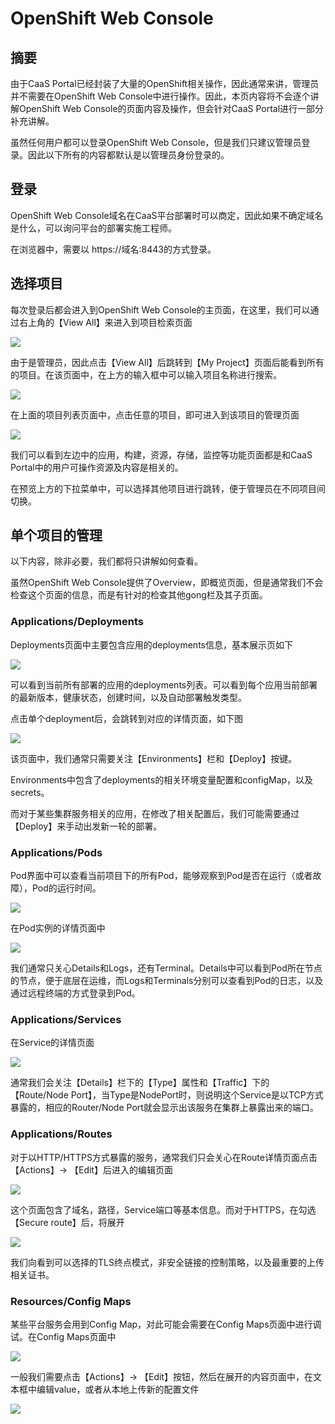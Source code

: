 # OpenShift Web Console

## 摘要

由于CaaS Portal已经封装了大量的OpenShift相关操作，因此通常来讲，管理员并不需要在OpenShift Web Console中进行操作。因此，本页内容将不会逐个讲解OpenShift Web Console的页面内容及操作，但会针对CaaS Portal进行一部分补充讲解。

虽然任何用户都可以登录OpenShift Web Console，但是我们只建议管理员登录。因此以下所有的内容都默认是以管理员身份登录的。

## 登录

OpenShift Web Console域名在CaaS平台部署时可以商定，因此如果不确定域名是什么，可以询问平台的部署实施工程师。

在浏览器中，需要以 https://域名:8443的方式登录。

## 选择项目

每次登录后都会进入到OpenShift Web Console的主页面，在这里，我们可以通过右上角的【View All】来进入到项目检索页面

![](.gitbook/assets/image%20%283%29.png)

由于是管理员，因此点击【View All】后跳转到【My Project】页面后能看到所有的项目。在该页面中，在上方的输入框中可以输入项目名称进行搜索。

![](.gitbook/assets/image%20%284%29.png)

在上面的项目列表页面中，点击任意的项目，即可进入到该项目的管理页面

![](.gitbook/assets/image%20%289%29.png)

我们可以看到左边中的应用，构建，资源，存储，监控等功能页面都是和CaaS Portal中的用户可操作资源及内容是相关的。

在预览上方的下拉菜单中，可以选择其他项目进行跳转，便于管理员在不同项目间切换。

## 单个项目的管理

以下内容，除非必要，我们都将只讲解如何查看。

虽然OpenShift Web Console提供了Overview，即概览页面，但是通常我们不会检查这个页面的信息，而是有针对的检查其他gong栏及其子页面。

### Applications/Deployments

Deployments页面中主要包含应用的deployments信息，基本展示页如下

![](.gitbook/assets/image%20%287%29.png)

可以看到当前所有部署的应用的deployments列表。可以看到每个应用当前部署的最新版本，健康状态，创建时间，以及自动部署触发类型。

点击单个deployment后，会跳转到对应的详情页面，如下图

![](.gitbook/assets/image%20%282%29.png)

该页面中，我们通常只需要关注【Environments】栏和【Deploy】按键。

Environments中包含了deployments的相关环境变量配置和configMap，以及secrets。

而对于某些集群服务相关的应用，在修改了相关配置后，我们可能需要通过【Deploy】来手动出发新一轮的部署。

### Applications/Pods

Pod界面中可以查看当前项目下的所有Pod，能够观察到Pod是否在运行（或者故障），Pod的运行时间。

![](.gitbook/assets/image%20%281%29.png)

在Pod实例的详情页面中

![](.gitbook/assets/image.png)

我们通常只关心Details和Logs，还有Terminal。Details中可以看到Pod所在节点的节点，便于底层在运维，而Logs和Terminals分别可以查看到Pod的日志，以及通过远程终端的方式登录到Pod。

### Applications/Services

在Service的详情页面

![](.gitbook/assets/image%20%285%29.png)

通常我们会关注【Details】栏下的【Type】属性和【Traffic】下的【Route/Node Port】，当Type是NodePort时，则说明这个Service是以TCP方式暴露的，相应的Router/Node Port就会显示出该服务在集群上暴露出来的端口。

### Applications/Routes

对于以HTTP/HTTPS方式暴露的服务，通常我们只会关心在Route详情页面点击【Actions】-&gt; 【Edit】后进入的编辑页面

![](.gitbook/assets/image%20%2813%29.png)

这个页面包含了域名，路径，Service端口等基本信息。而对于HTTPS，在勾选【Secure route】后，将展开

![](.gitbook/assets/image%20%2811%29.png)

我们向看到可以选择的TLS终点模式，非安全链接的控制策略，以及最重要的上传相关证书。

### Resources/Config Maps

某些平台服务会用到Config Map，对此可能会需要在Config Maps页面中进行调试。在Config Maps页面中

![](.gitbook/assets/image%20%288%29.png)

一般我们需要点击【Actions】-&gt; 【Edit】按钮，然后在展开的内容页面中，在文本框中编辑value，或者从本地上传新的配置文件

![](.gitbook/assets/image%20%286%29.png)

